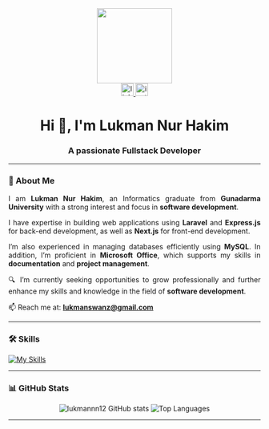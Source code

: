 <div align="center">
  <img height="150" src="https://media.giphy.com/media/M9gbBd9nbDrOTu1Mqx/giphy.gif"  />
</div>
<div align="center">
  <a href="www.linkedin.com/in/lukmannh0211" target="_blank">
    <img src="https://img.shields.io/static/v1?message=LinkedIn&logo=linkedin&label=&color=0077B5&logoColor=white&labelColor=&style=for-the-badge" height="25" alt="linkedin logo"  />
  </a>
  <a href="https://www.instagram.com/lukmannh_02" target="_blank">
    <img src="https://img.shields.io/static/v1?message=Instagram&logo=instagram&label=&color=E4405F&logoColor=white&labelColor=&style=for-the-badge" height="25" alt="instagram logo"  />
  </a>
</div>

###

<h1 align="center">Hi 👋, I'm Lukman Nur Hakim</h1>
<h3 align="center">A passionate Fullstack Developer</h3>

---

### 💼 About Me

<div align="justify">

I am <b>Lukman Nur Hakim</b>, an Informatics graduate from <b>Gunadarma University</b> with a strong interest and focus in <b>software development</b>. 

I have expertise in building web applications using <b>Laravel</b> and <b>Express.js</b> for back-end development, as well as <b>Next.js</b> for front-end development.  

I’m also experienced in managing databases efficiently using <b>MySQL</b>. In addition, I’m proficient in <b>Microsoft Office</b>, which supports my skills in <b>documentation</b> and <b>project management</b>.

🔍 I’m currently seeking opportunities to grow professionally and further enhance my skills and knowledge in the field of <b>software development</b>. 

📫 Reach me at: <b>lukmanswanz@gmail.com</b>

</div>

---

### 🛠️ Skills

[![My Skills](https://skillicons.dev/icons?i=html,css,laravel,php,bootstrap,figma,mysql,nextjs,postman,tailwind&perline=10)](https://skillicons.dev)

---

### 📊 GitHub Stats

<p align="center">
  <img src="https://github-readme-stats.vercel.app/api?username=lukmannn12&show_icons=true&theme=tokyonight" alt="lukmannn12 GitHub stats" />
  <img src="https://github-readme-stats.vercel.app/api/top-langs/?username=lukmannn12&layout=compact&theme=tokyonight" alt="Top Languages" />
</p>

---


